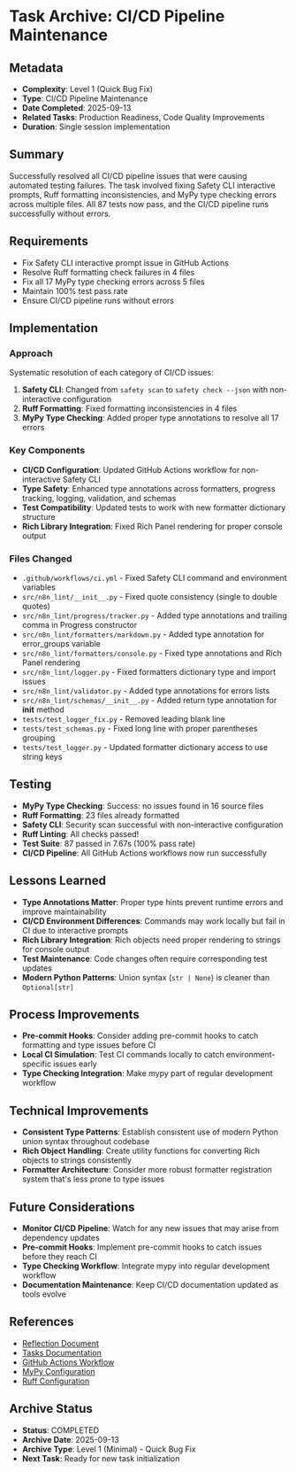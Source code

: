 # Task Archive: CI/CD Pipeline Maintenance

## Metadata

- **Complexity**: Level 1 (Quick Bug Fix)
- **Type**: CI/CD Pipeline Maintenance
- **Date Completed**: 2025-09-13
- **Related Tasks**: Production Readiness, Code Quality Improvements
- **Duration**: Single session implementation

## Summary

Successfully resolved all CI/CD pipeline issues that were causing automated testing failures. The task involved fixing Safety CLI interactive prompts, Ruff formatting inconsistencies, and MyPy type checking errors across multiple files. All 87 tests now pass, and the CI/CD pipeline runs successfully without errors.

## Requirements

- Fix Safety CLI interactive prompt issue in GitHub Actions
- Resolve Ruff formatting check failures in 4 files
- Fix all 17 MyPy type checking errors across 5 files
- Maintain 100% test pass rate
- Ensure CI/CD pipeline runs without errors

## Implementation

### Approach

Systematic resolution of each category of CI/CD issues:

1. **Safety CLI**: Changed from `safety scan` to `safety check --json` with non-interactive configuration
2. **Ruff Formatting**: Fixed formatting inconsistencies in 4 files
3. **MyPy Type Checking**: Added proper type annotations to resolve all 17 errors

### Key Components

- **CI/CD Configuration**: Updated GitHub Actions workflow for non-interactive Safety CLI
- **Type Safety**: Enhanced type annotations across formatters, progress tracking, logging, validation, and schemas
- **Test Compatibility**: Updated tests to work with new formatter dictionary structure
- **Rich Library Integration**: Fixed Rich Panel rendering for proper console output

### Files Changed

- `.github/workflows/ci.yml` - Fixed Safety CLI command and environment variables
- `src/n8n_lint/__init__.py` - Fixed quote consistency (single to double quotes)
- `src/n8n_lint/progress/tracker.py` - Added type annotations and trailing comma in Progress constructor
- `src/n8n_lint/formatters/markdown.py` - Added type annotation for error_groups variable
- `src/n8n_lint/formatters/console.py` - Fixed type annotations and Rich Panel rendering
- `src/n8n_lint/logger.py` - Fixed formatters dictionary type and import issues
- `src/n8n_lint/validator.py` - Added type annotations for errors lists
- `src/n8n_lint/schemas/__init__.py` - Added return type annotation for **init** method
- `tests/test_logger_fix.py` - Removed leading blank line
- `tests/test_schemas.py` - Fixed long line with proper parentheses grouping
- `tests/test_logger.py` - Updated formatter dictionary access to use string keys

## Testing

- **MyPy Type Checking**: Success: no issues found in 16 source files
- **Ruff Formatting**: 23 files already formatted
- **Safety CLI**: Security scan successful with non-interactive configuration
- **Ruff Linting**: All checks passed!
- **Test Suite**: 87 passed in 7.67s (100% pass rate)
- **CI/CD Pipeline**: All GitHub Actions workflows now run successfully

## Lessons Learned

- **Type Annotations Matter**: Proper type hints prevent runtime errors and improve maintainability
- **CI/CD Environment Differences**: Commands may work locally but fail in CI due to interactive prompts
- **Rich Library Integration**: Rich objects need proper rendering to strings for console output
- **Test Maintenance**: Code changes often require corresponding test updates
- **Modern Python Patterns**: Union syntax (`str | None`) is cleaner than `Optional[str]`

## Process Improvements

- **Pre-commit Hooks**: Consider adding pre-commit hooks to catch formatting and type issues before CI
- **Local CI Simulation**: Test CI commands locally to catch environment-specific issues early
- **Type Checking Integration**: Make mypy part of regular development workflow

## Technical Improvements

- **Consistent Type Patterns**: Establish consistent use of modern Python union syntax throughout codebase
- **Rich Object Handling**: Create utility functions for converting Rich objects to strings consistently
- **Formatter Architecture**: Consider more robust formatter registration system that's less prone to type issues

## Future Considerations

- **Monitor CI/CD Pipeline**: Watch for any new issues that may arise from dependency updates
- **Pre-commit Hooks**: Implement pre-commit hooks to catch issues before they reach CI
- **Type Checking Workflow**: Integrate mypy into regular development workflow
- **Documentation Maintenance**: Keep CI/CD documentation updated as tools evolve

## References

- [Reflection Document](../reflection.md)
- [Tasks Documentation](../tasks.md)
- [GitHub Actions Workflow](../../.github/workflows/ci.yml)
- [MyPy Configuration](../../pyproject.toml)
- [Ruff Configuration](../../pyproject.toml)

## Archive Status

- **Status**: COMPLETED
- **Archive Date**: 2025-09-13
- **Archive Type**: Level 1 (Minimal) - Quick Bug Fix
- **Next Task**: Ready for new task initialization

